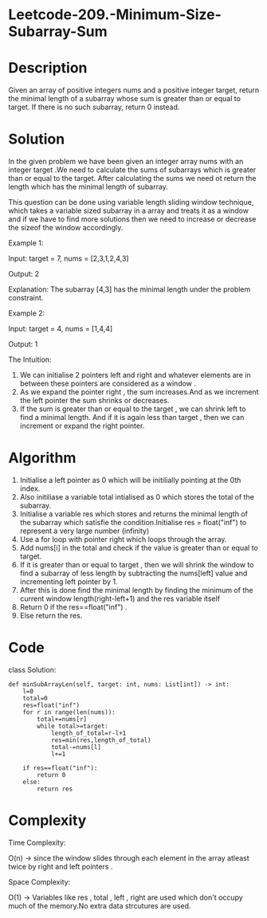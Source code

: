 # Leetcode-209.-Minimum-Size-Subarray-Sum
# Description
Given an array of positive integers nums and a positive integer target, return the minimal length of a subarray whose sum is greater than or equal to target. If there is no such subarray, return 0 instead.

# Solution
In the given problem we have been given an integer array nums with an integer target .We need to calculate the sums of subarrays which is greater than or equal to the target. After calculating the sums we need ot return the length which has the minimal length of subarray.

This question can be done using variable length sliding window technique, which takes a variable sized subarray in a array and treats it as a window and if we have to find more solutions then we need to increase or decrease the sizeof the window accordingly.

Example 1:

Input: target = 7, nums = [2,3,1,2,4,3]

Output: 2

Explanation: The subarray [4,3] has the minimal length under the problem constraint.

Example 2:

Input: target = 4, nums = [1,4,4]

Output: 1

The Intuition:

1. We can initialise 2 pointers left and right and whatever elements are in between these pointers are considered as a window .
2. As we expand the pointer right , the sum increases.And as we increment the left pointer the sum shrinks or decreases.
3. If the sum is greater than or equal to the target , we can shrink left to find a minimal length. And if it is again less than target , then we can increment or expand the right pointer.
# Algorithm
1. Initialise a left pointer as 0 which will be initilially pointing at the 0th index.
2. Also initiliase a variable total intialised as 0 which stores the total of the subarray.
3. Initialise a variable res which stores and returns the minimal length of the subarray which satisfie the condition.Initialise res = float("inf") to represent a very large number (infinity)
4. Use a for loop with pointer right which loops through the array.
5. Add nums[i] in the total and check if the value is greater than or equal to target.
6. If it is greater than or equal to target , then we will shrink the window to find a subarray of less length by subtracting the nums[left] value and incrementing left pointer by 1.
7. After this is done find the minimal length by finding the minimum of the current window length(right-left+1) and the res variable itself
8. Return 0 if the res==float("inf") .
9. Else return the res.
# Code
class Solution:

    def minSubArrayLen(self, target: int, nums: List[int]) -> int:
        l=0
        total=0
        res=float("inf")
        for r in range(len(nums)):
            total+=nums[r]
            while total>=target:
                length_of_total=r-l+1
                res=min(res,length_of_total)
                total-=nums[l]
                l+=1

        if res==float("inf"):
            return 0
        else:
            return res
# Complexity
Time Complexity:

O(n) -> since the window slides through each element in the array atleast twice by right and left pointers  .

Space Complexity:

O(1) -> Variables like res , total , left , right are used which don't occupy much of the memory.No extra data strcutures are used.
